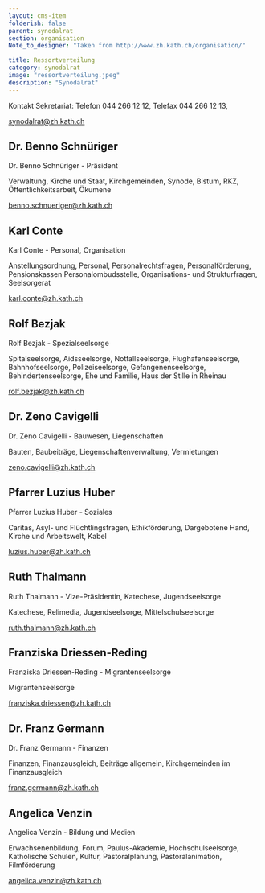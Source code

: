 ```yaml
---
layout: cms-item
folderish: false
parent: synodalrat
section: organisation
Note_to_designer: "Taken from http://www.zh.kath.ch/organisation/"

title: Ressortverteilung
category: synodalrat
image: "ressortverteilung.jpeg"
description: "Synodalrat"
---
```




Kontakt
Sekretariat: Telefon 044 266 12 12, Telefax 044 266 12 13,

synodalrat@zh.kath.ch


## Dr. Benno Schnüriger
Dr. Benno Schnüriger - Präsident

Verwaltung, Kirche und Staat, Kirchgemeinden, Synode, Bistum, RKZ, Öffentlichkeitsarbeit, Ökumene

benno.schnueriger@zh.kath.ch


## Karl Conte
Karl Conte - Personal, Organisation

Anstellungsordnung, Personal, Personalrechtsfragen, Personalförderung, Pensionskassen Personalombudsstelle, Organisations- und Strukturfragen, Seelsorgerat

karl.conte@zh.kath.ch


## Rolf Bezjak
Rolf Bezjak - Spezialseelsorge

Spitalseelsorge, Aidsseelsorge, Notfallseelsorge, Flughafenseelsorge, Bahnhofseelsorge, Polizeiseelsorge, Gefangenenseelsorge, Behindertenseelsorge, Ehe und Familie, Haus der Stille in Rheinau

rolf.bezjak@zh.kath.ch


## Dr. Zeno Cavigelli
Dr. Zeno Cavigelli - Bauwesen, Liegenschaften

Bauten, Baubeiträge, Liegenschaftenverwaltung, Vermietungen

zeno.cavigelli@zh.kath.ch


## Pfarrer Luzius Huber
Pfarrer Luzius Huber - Soziales

Caritas, Asyl- und Flüchtlingsfragen, Ethikförderung, Dargebotene Hand, Kirche und Arbeitswelt, Kabel

luzius.huber@zh.kath.ch


## Ruth Thalmann
Ruth Thalmann - Vize-Präsidentin, Katechese, Jugendseelsorge

Katechese, Relimedia, Jugendseelsorge, Mittelschulseelsorge

ruth.thalmann@zh.kath.ch

## Franziska Driessen-Reding
Franziska Driessen-Reding - Migrantenseelsorge

Migrantenseelsorge

franziska.driessen@zh.kath.ch


## Dr. Franz Germann
Dr. Franz Germann - Finanzen

Finanzen, Finanzausgleich, Beiträge allgemein, Kirchgemeinden im Finanzausgleich

franz.germann@zh.kath.ch

 
## Angelica Venzin
Angelica Venzin - Bildung und Medien

Erwachsenenbildung, Forum, Paulus-Akademie, Hochschulseelsorge, Katholische Schulen, Kultur, Pastoralplanung, Pastoralanimation, Filmförderung

angelica.venzin@zh.kath.ch